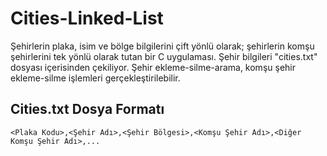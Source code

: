 # Cities-Linked-List
Şehirlerin plaka, isim ve bölge bilgilerini çift yönlü olarak; şehirlerin komşu şehirlerini tek yönlü olarak tutan bir C uygulaması.
Şehir bilgileri "cities.txt" dosyası içerisinden çekiliyor.
Şehir ekleme-silme-arama, komşu şehir ekleme-silme işlemleri gerçekleştirilebilir.

## Cities.txt Dosya Formatı
`` <Plaka Kodu>,<Şehir Adı>,<Şehir Bölgesi>,<Komşu Şehir Adı>,<Diğer Komşu Şehir Adı>,... `` 
